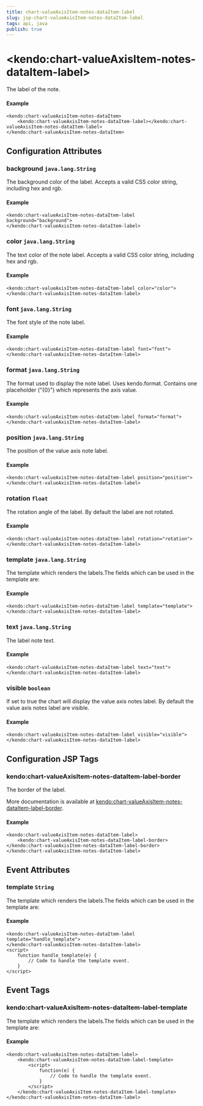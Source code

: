 ```yaml
---
title: chart-valueAxisItem-notes-dataItem-label
slug: jsp-chart-valueAxisItem-notes-dataItem-label
tags: api, java
publish: true
---
```


# \<kendo:chart-valueAxisItem-notes-dataItem-label\>

The label of the note.

#### Example
    <kendo:chart-valueAxisItem-notes-dataItem>
        <kendo:chart-valueAxisItem-notes-dataItem-label></kendo:chart-valueAxisItem-notes-dataItem-label>
    </kendo:chart-valueAxisItem-notes-dataItem>

## Configuration Attributes

### background `java.lang.String`

The background color of the label. Accepts a valid CSS color string, including hex and rgb.

#### Example
    <kendo:chart-valueAxisItem-notes-dataItem-label background="background">
    </kendo:chart-valueAxisItem-notes-dataItem-label>

### color `java.lang.String`

The text color of the note label. Accepts a valid CSS color string, including hex and rgb.

#### Example
    <kendo:chart-valueAxisItem-notes-dataItem-label color="color">
    </kendo:chart-valueAxisItem-notes-dataItem-label>

### font `java.lang.String`

The font style of the note label.

#### Example
    <kendo:chart-valueAxisItem-notes-dataItem-label font="font">
    </kendo:chart-valueAxisItem-notes-dataItem-label>

### format `java.lang.String`

The format used to display the note label. Uses kendo.format. Contains one placeholder ("{0}") which represents the axis value.

#### Example
    <kendo:chart-valueAxisItem-notes-dataItem-label format="format">
    </kendo:chart-valueAxisItem-notes-dataItem-label>

### position `java.lang.String`

The position of the value axis note label.

#### Example
    <kendo:chart-valueAxisItem-notes-dataItem-label position="position">
    </kendo:chart-valueAxisItem-notes-dataItem-label>

### rotation `float`

The rotation angle of the label. By default the label are not rotated.

#### Example
    <kendo:chart-valueAxisItem-notes-dataItem-label rotation="rotation">
    </kendo:chart-valueAxisItem-notes-dataItem-label>

### template `java.lang.String`

The template which renders the labels.The fields which can be used in the template are:

#### Example
    <kendo:chart-valueAxisItem-notes-dataItem-label template="template">
    </kendo:chart-valueAxisItem-notes-dataItem-label>

### text `java.lang.String`

The label note text.

#### Example
    <kendo:chart-valueAxisItem-notes-dataItem-label text="text">
    </kendo:chart-valueAxisItem-notes-dataItem-label>

### visible `boolean`

If set to true the chart will display the value axis notes label. By default the value axis notes label are visible.

#### Example
    <kendo:chart-valueAxisItem-notes-dataItem-label visible="visible">
    </kendo:chart-valueAxisItem-notes-dataItem-label>


##  Configuration JSP Tags

### kendo:chart-valueAxisItem-notes-dataItem-label-border

The border of the label.

More documentation is available at [kendo:chart-valueAxisItem-notes-dataItem-label-border](chart/valueaxisitem-notes-dataitem-label-border).

#### Example

    <kendo:chart-valueAxisItem-notes-dataItem-label>
        <kendo:chart-valueAxisItem-notes-dataItem-label-border></kendo:chart-valueAxisItem-notes-dataItem-label-border>
    </kendo:chart-valueAxisItem-notes-dataItem-label>


## Event Attributes

### template `String`

The template which renders the labels.The fields which can be used in the template are:


#### Example
    <kendo:chart-valueAxisItem-notes-dataItem-label template="handle_template">
    </kendo:chart-valueAxisItem-notes-dataItem-label>
    <script>
        function handle_template(e) {
            // Code to handle the template event.
        }
    </script>

## Event Tags

### kendo:chart-valueAxisItem-notes-dataItem-label-template

The template which renders the labels.The fields which can be used in the template are:


#### Example
    <kendo:chart-valueAxisItem-notes-dataItem-label>
        <kendo:chart-valueAxisItem-notes-dataItem-label-template>
            <script>
                function(e) {
                    // Code to handle the template event.
                }
            </script>
        </kendo:chart-valueAxisItem-notes-dataItem-label-template>
    </kendo:chart-valueAxisItem-notes-dataItem-label>

